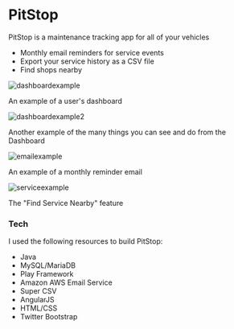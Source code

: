 # PitStop

PitStop is a maintenance tracking app for all of your vehicles

  - Monthly email reminders for service events
  - Export your service history as a CSV file
  - Find shops nearby
  
![dashboardexample](https://user-images.githubusercontent.com/24253287/28281541-152ca460-6aed-11e7-8921-e1ac6dc95205.JPG)

An example of a user's dashboard

![dashboardexample2](https://user-images.githubusercontent.com/24253287/28281559-2320f544-6aed-11e7-8df2-bba6211de30b.JPG)

Another example of the many things you can see and do from the Dashboard

![emailexample](https://user-images.githubusercontent.com/24253287/28281545-1ac8ff54-6aed-11e7-8080-8710eab9bc6c.JPG)

An example of a monthly reminder email

![serviceexample](https://user-images.githubusercontent.com/24253287/28282970-e83cba4e-6af1-11e7-959b-6a8463230825.JPG)

The "Find Service Nearby" feature

### Tech
I used the following resources to build PitStop:

* Java
* MySQL/MariaDB
* Play Framework
* Amazon AWS Email Service
* Super CSV
* AngularJS
* HTML/CSS
* Twitter Bootstrap
